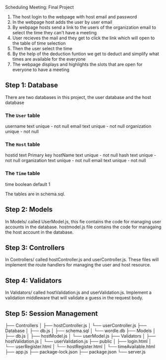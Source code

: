 Scheduling Meeting: Final Project 

1) The host login to the webpage with host email and password
2) In the webpage host adds the user by user email 
3) By webpage hosts send a link to the users of the organization email to select the time they can't have a meeting 
4) User recieves the mail and they get to click the link which will open to the table of time selection 
5) Then the user select the time
6) By the help of the deduction funtion we get to deduct and simplify what times are available for the everyone
7) The webpage displays and highlights the slots that are open for everyone to have a meeting 

## Step 1: Database
There are two databases in this project, the user database and the host database

### The `User` table
   username text unique - not null
   email text unique - not null
   organization unique - not null 
   
### The `Host` table
  hostid text Primary key
  hostName text unique - not null
  hash text unique - not null 
  organization text unique - not null
  email text unique - not null

### The `Time` table
  time boolean default 1 
 
The tables are in schema.sql. 

## Step 2: Models 
In Models/ called UserModel.js, this fie contains the code for managing user accounts in the database. hostmodel.js file contains the code for managaing the host account in the database. 

## Step 3: Controllers 
In Controllers/ called hostController.js and userController.js. These files will implement the route handlers for managing the user and host resource.

## Step 4: Validators 

In Validators/ called hostValidation.js and userValidation.js. Implement a validation middleware that will validate a guess in the request body.

## Step 5: Session Management 


├── Controllers
│   ├── hostController.js
│   └── userController.js
├── Database
│   ├── db.js
│   ├── schema.sql
│   └── wordle.db
├── Models
│   ├── db.js
│   ├── hostModel.js
│   └── userModel.js
├── Validators
│   ├── hostValidation.js
│   └── userValidation.js
├── public
│   ├── login.html
│   └── userRegister.html
│   └── hostRegister.html
│   └── timeAvailable.html
├── app.js
├── package-lock.json
├── package.json
└── server.js








